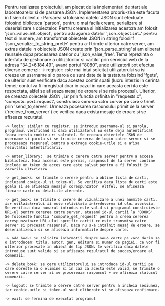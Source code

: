 Pentru realizarea proiectului, am plecat de la implementari de start ale laboratoarelor si de parsarea JSON. 
Implementarea propriu-zisa este facuta in fisierul client.c :
Parsarea si folosirea datelor JSON sunt efectuate folosind biblioteca 'parson', pentru o mai facila creare, serializare si deserializare a obiectelor. Pentru crearea si initializarea acestora am folosit 'json_value_init_object', pentru adaugarea datelor 'json_object_set..' pentru text si numere, am transformat obiectele JSON in string folosinf 'json_serialize_to_string_pretty' pentru a-l trimite ulterior catre server, am extras datele in obiectele JSON create prin 'json_parse_string' si am eliberat reursele dupa procesarea datelor cu 'json_value_free'.
Tema reprezinta o interfata de gestionare a utilizatorilor si cartilor prin serviciul web de la adresa "34.246.184.49", avand portul "8080", unde utilizatorii pot efectua diverse comenzi:
    -> register: este mai intai solicitat utilizatorului sa isi creeze un username si o parola ce sunt date de la tastatura folosind 'fgets', ce ulterior sunt verificate daca acestea contin spatii (lucru interzis in cerinta temei; contul va fi inregistrat doar in cazul in care aceasta cerinta este respectata, altfel se afiseaza mesaj de eroare si se reia procesul). Ulterior, se creeaza obiectele JSON , iar prin functia definita in "requests.c", 'compute_post_request', construiesc cererea catre server pe care o trimit prin 'send_to_server'. Urmeaza pocesarea raspunsului primit de la server ('recieve_from_server') ce verifica daca exista mesaje de eroare si se afiseaza rezultatul.

    -> login: similar cu register, se introduc username-ul si parola, programul verificand si daca utilizatorul nu este deja autentificat (daca exista cookie-uri salvate). Se creeaza obiectele JSON de username si parola si se trimite cererea de login catre server si se proceseaza raspunsul pentru a extrage cookie-urile si a afisa rezultatul autentificarii.

    -> enter_library:  se trimite o cerere catre server pentru a accesa biblioteca. Daca accesul este permis, raspunsul de la server contine include un token de acces care este salvat pentru a fi folosit în cererile ulterioare.

    -> get_books: se trimite o cerere pentru a obtine lista de carti, incluzand cookie-ul si token-ul. Se verifica daca lista de carti este goala si se afiseaza mesajul corespunzator. Altfel, se afiseaza fiecare carte cu detaliile aferente.

    -> get_book: se trimite o cerere de vizualizare a unei anumite carti, iar utilziatorului ii este solicitata introducerea id-ului acesteia. Se verifica daca numarul introdus este valid si programul construieste URL-ul pentru cererea catre server, atasand id-ul cartii la 'BOOKS'. Se foloseste functia 'compute_get_request' pentru a creea cererea corespunzatoare URL-ului specific cartii ce este transmisa catre server si procesat raspunsul. Daca nu s-a intalnit mesaj de eroare, se deserializeaza si se afiseaza informatiile despre carte.

    -> add_book: se solicita informatii despre noua carte pe care dorim sa o introducem: titlu, autor, gen, editura si numar de pagini, ce vor fi ulterior procesate in obiect de tip JSON. Se verifica daca datele introduse sunt valide si se afiseaza rezultatul de succes/eroare al comenzii.

    -> delete_book: se cere utilizatorului sa introduca id-ul cartii pe care doreste sa o elimine si in caz ca acesta este valid, se trimite o cerere catre server si se proceseaza raspunsul + se afiseaza statusul comenzii.

    -> logout: se trimite o cerere catre server pentru a incheia sesiunea, iar cookie-urile si token-ul sunt eliberate si se afiseaza confirmare.

    -> exit: se termina de executat programul

